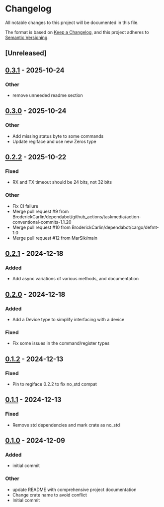 # Changelog

All notable changes to this project will be documented in this file.

The format is based on [Keep a Changelog](https://keepachangelog.com/en/1.0.0/),
and this project adheres to [Semantic Versioning](https://semver.org/spec/v2.0.0.html).

## [Unreleased]

## [0.3.1](https://github.com/BroderickCarlin/SX1262/compare/v0.3.0...v0.3.1) - 2025-10-24

### Other

- remove unneeded readme section

## [0.3.0](https://github.com/BroderickCarlin/SX1262/compare/v0.2.2...v0.3.0) - 2025-10-24

### Other

- Add missing status byte to some commands
- Update regiface and use new Zeros type

## [0.2.2](https://github.com/BroderickCarlin/SX1262/compare/v0.2.1...v0.2.2) - 2025-10-22

### Fixed

- RX and TX timeout should be 24 bits, not 32 bits

### Other

- Fix CI failure
- Merge pull request #9 from BroderickCarlin/dependabot/github_actions/taskmedia/action-conventional-commits-1.1.20
- Merge pull request #10 from BroderickCarlin/dependabot/cargo/defmt-1.0
- Merge pull request #12 from MarSik/main

## [0.2.1](https://github.com/BroderickCarlin/SX1262/compare/v0.2.0...v0.2.1) - 2024-12-18

### Added

- Add async variations of various methods, and documentation

## [0.2.0](https://github.com/BroderickCarlin/SX1262/compare/v0.1.2...v0.2.0) - 2024-12-18

### Added

- Add a Device type to simplify interfacing with a device

### Fixed

- Fix some issues in the command/register types

## [0.1.2](https://github.com/BroderickCarlin/SX1262/compare/v0.1.1...v0.1.2) - 2024-12-13

### Fixed

- Pin to regiface 0.2.2 to fix no_std compat

## [0.1.1](https://github.com/BroderickCarlin/SX1262/compare/v0.1.0...v0.1.1) - 2024-12-13

### Fixed

- Remove std dependencies and mark crate as no_std

## [0.1.0](https://github.com/BroderickCarlin/SX1262/releases/tag/v0.1.0) - 2024-12-09

### Added

- initial commit

### Other

- update README with comprehensive project documentation
- Change crate name to avoid conflict
- Initial commit

